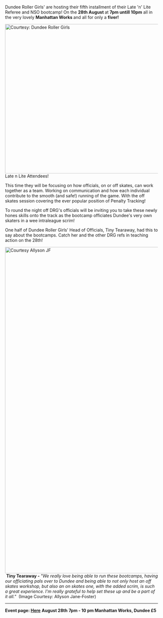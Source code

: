 <html><body><p>Dundee Roller Girls' are hosting their fifth installment of their Late 'n' Lite Referee and NSO bootcamp! On the <strong>28th August </strong>at <strong>7pm untill 10pm</strong> all in the very lovely <strong>Manhattan Works </strong>and all for only a <strong>fiver!
</strong>

<img class="alignnone size-full wp-image-23661" src="/2017/08/20615708_1539342979464445_2470722261485695775_o.jpg" alt="Courtesy: Dundee Roller Girls" width="664" height="493"> Late n Lite Attendees!

This time they will be focusing on how officials, on or off skates, can work together as a team. Working on communication and how each individual contribute to the smooth (and safe!) running of the game. With the off skates session covering the ever popular position of Penalty Tracking!

To round the night off DRG's officials will be inviting you to take these newly hones skills onto the track as the bootcamp officiates Dundee's very own skaters in a wee intraleague scrim!

One half of Dundee Roller Girls' Head of Officials, Tiny Tearaway, had this to say about the bootcamps. Catch her and the other DRG refs in teaching action on the 28th!

<img class="alignnone size-full wp-image-16027" src="/2017/03/courtesy-allyson-jf.png" alt="Courtesy Allyson JF" width="1077" height="1077"> <em> </em><strong>T</strong><strong>iny Tearaway</strong><em><strong> - </strong>"We really love being able to run these bootcamps, having our officiating pals over to Dundee and being able to not only host an off skates workshop, but also an on skates one, with the added scrim, is such a great experience. I'm really grateful to help set these up and be a part of it all."  </em>(Image Courtesy: Allyson Jane-Foster)

</p><hr>

<strong>Event page: <a href="https://www.facebook.com/events/316028685524711/?acontext=%7B%22source%22%3A5%2C%22page_id_source%22%3A133126163419474%2C%22action_history%22%3A%5B%7B%22surface%22%3A%22page%22%2C%22mechanism%22%3A%22main_list%22%2C%22extra_data%22%3A%22%7B%5C%22page_id%5C%22%3A133126163419474%2C%5C%22tour_id%5C%22%3Anull%7D%22%7D%5D%2C%22has_source%22%3Atrue%7D" target="_blank" rel="noopener">Here</a></strong>
<strong>August 28th</strong>
<strong>7pm - 10 pm
Manhattan Works, Dundee
£5</strong></body></html>
